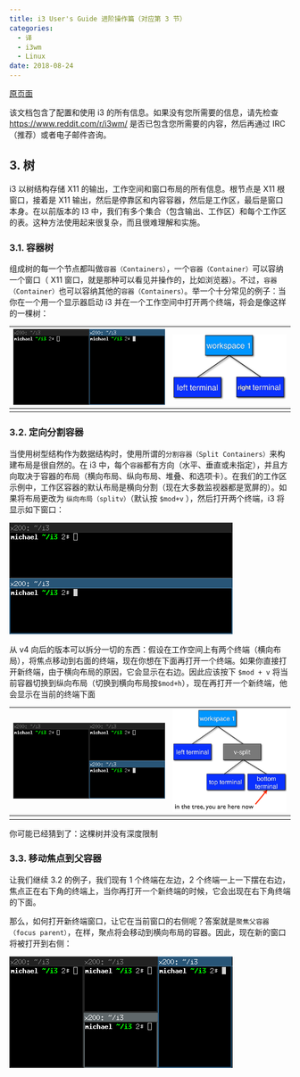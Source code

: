 ```yaml
---
title: i3 User's Guide 进阶操作篇（对应第 3 节）
categories:
  - 译
  - i3wm
  - Linux
date: 2018-08-24
---
```




[原页面](https://i3wm.org/docs/userguide.html)

该文档包含了配置和使用 i3 的所有信息。如果没有您所需要的信息，请先检查[<https://www.reddit.com/r/i3wm/>](<https://www.reddit.com/r/i3wm/>) 是否已包含您所需要的内容，然后再通过 IRC （推荐）或者电子邮件咨询。



## 3. 树

i3 以树结构存储 X11 的输出，工作空间和窗口布局的所有信息。根节点是 X11 根窗口，接着是 X11 输出，然后是停靠区和内容容器，然后是工作区，最后是窗口本身。在以前版本的 I3 中，我们有多个集合（包含输出、工作区）和每个工作区的表。这种方法使用起来很复杂，而且很难理解和实施。



### 3.1. 容器树

组成树的每一个节点都叫做`容器（Containers）`，一个`容器（Container）`可以容纳一个窗口（ X11 窗口，就是那种可以看见并操作的，比如浏览器）。不过，`容器（Container）`也可以容纳其他的`容器（Containers）`。举一个十分常见的例子：当你在一个用一个显示器启动 i3 并在一个工作空间中打开两个终端，将会是像这样的一棵树：

| ![tree-shot4](tree-shot4.png) | ![tree-layout2](tree-layout2.png) |
| :--------------------------------------- | -------------------------------------------: |
|                                          |                                              |

### 3.2. 定向分割容器

当使用树型结构作为数据结构时，使用所谓的`分割容器（Split Containers）`来构建布局是很自然的。在 i3 中，每个`容器`都有方向（水平、垂直或未指定），并且方向取决于容器的布局（横向布局、纵向布局、堆叠、和选项卡）。在我们的工作区示例中，工作区容器的默认布局是横向分割（现在大多数监视器都是宽屏的）。如果将布局更改为 `纵向布局（splitv）`（默认按 `$mod+v` ），然后打开两个终端，i3 将显示如下窗口：

![tree-shot2](tree-shot2.png)

从 v4 向后的版本可以拆分一切的东西：假设在工作空间上有两个终端（横向布局），将焦点移动到右面的终端，现在你想在下面再打开一个终端。如果你直接打开新终端，由于横向布局的原因，它会显示在右边。因此应该按下 `$mod + v` 将当前容器切换到纵向布局（切换到横向布局按`$mod+h`），现在再打开一个新终端，他会显示在当前的终端下面

| ![tree-shot1](tree-shot1.png) | ![tree-layout1](tree-layout1.png) |
| ---------------------------------------- | -------------------------------------------- |
|                                          |                                              |

你可能已经猜到了：这棵树并没有深度限制

### 3.3. 移动焦点到父容器

让我们继续 3.2 的例子，我们现有 1 个终端在左边，2 个终端一上一下摆在右边，焦点正在右下角的终端上，当你再打开一个新终端的时候，它会出现在右下角终端的下面。

那么，如何打开新终端窗口，让它在当前窗口的右侧呢？答案就是`聚焦父容器（focus parent）`，在样，聚点将会移动到横向布局的容器。因此，现在新的窗口将被打开到右侧：

![tree-shot3](tree-shot3.png)

